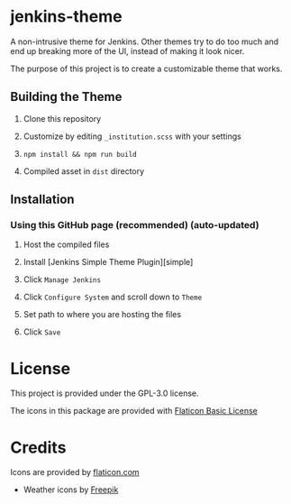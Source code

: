 # jenkins-theme
A non-intrusive theme for Jenkins. Other themes try to do too much and end up breaking more of the UI, instead of making it look nicer.

The purpose of this project is to create a customizable theme that works.

## Building the Theme

1. Clone this repository

2. Customize by editing `_institution.scss` with your settings

3. `npm install && npm run build`

4. Compiled asset in `dist` directory

## Installation

### Using this GitHub page (recommended) (auto-updated)

1. Host the compiled files

2. Install [Jenkins Simple Theme Plugin][simple]

3. Click `Manage Jenkins`

4. Click `Configure System` and scroll down to `Theme`

5. Set path to where you are hosting the files

6. Click `Save`

# License
This project is provided under the GPL-3.0 license.

The icons in this package are provided with [Flaticon Basic License](http://file000.flaticon.com/downloads/license/license.pdf)

# Credits
Icons are provided by [flaticon.com](http://www.flaticon.com/)
- Weather icons by [Freepik](http://www.flaticon.com/authors/freepik)
